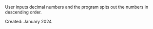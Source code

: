 User inputs decimal numbers and the program spits out the numbers in descending order.

Created: January 2024
